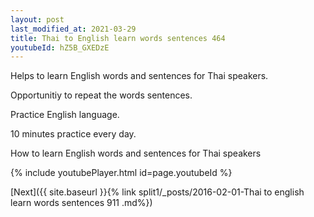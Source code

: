 ```yaml
---
layout: post
last_modified_at: 2021-03-29
title: Thai to English learn words sentences 464 
youtubeId: hZ5B_GXEDzE
---
```

 
 
Helps to learn English words and sentences for Thai speakers.

Opportunitiy to repeat the words sentences. 

Practice English language. 
 
10 minutes practice every day. 
 
How to learn English words and sentences for Thai speakers 
 
{% include youtubePlayer.html id=page.youtubeId %}
 
 
[Next]({{ site.baseurl }}{% link  split1/_posts/2016-02-01-Thai to english learn words sentences 911 .md%})
 
